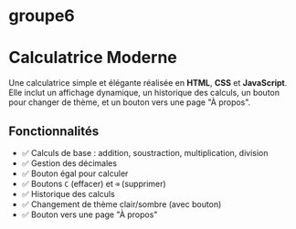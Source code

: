 # groupe6

# Calculatrice Moderne

Une calculatrice simple et élégante réalisée en **HTML**, **CSS** et **JavaScript**.  
Elle inclut un affichage dynamique, un historique des calculs, un bouton pour changer de thème, et un bouton vers une page "À propos".


## Fonctionnalités

- ✅ Calculs de base : addition, soustraction, multiplication, division  
- ✅ Gestion des décimales  
- ✅ Bouton égal pour calculer  
- ✅ Boutons `C` (effacer) et `⌫` (supprimer)  
- ✅ Historique des calculs  
- ✅ Changement de thème clair/sombre (avec bouton)  
- ✅ Bouton vers une page "À propos"  

